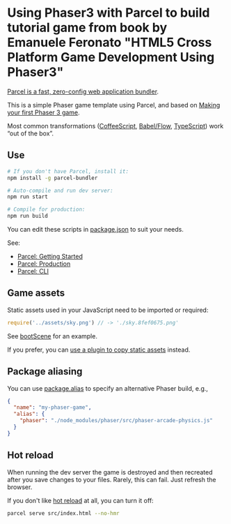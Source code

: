 Using Phaser3 with Parcel to build tutorial game from book by
Emanuele Feronato "HTML5 Cross Platform Game Development Using Phaser3"
=======================================================================

[Parcel is a fast, zero-config web application bundler](https://parceljs.org).

This is a simple Phaser game template using Parcel, and based on [Making your first Phaser 3 game](https://phaser.io/tutorials/making-your-first-phaser-3-game).

Most common transformations ([CoffeeScript](https://parceljs.org/coffeeScript.html), [Babel/Flow](https://parceljs.org/javascript.html), [TypeScript](https://parceljs.org/typeScript.html)) work “out of the box”.

Use
---

```sh
# If you don't have Parcel, install it:
npm install -g parcel-bundler

# Auto-compile and run dev server:
npm run start

# Compile for production:
npm run build
```

You can edit these scripts in [package.json](./package.json) to suit your needs.

See:

- [Parcel: Getting Started](https://parceljs.org/getting_started.html)
- [Parcel: Production](https://parceljs.org/production.html)
- [Parcel: CLI](https://parceljs.org/cli.html)

Game assets
-----------

Static assets used in your JavaScript need to be imported or required:

```javascript
require('../assets/sky.png') // -> './sky.8fef0675.png'
```

See [bootScene](./src/app/bootScene.js) for an example.

If you prefer, you can [use a plugin to copy static assets](https://www.npmjs.com/search?q=parcel%20plugin%20copy) instead.

Package aliasing
----------------

You can use [package.alias](https://parceljs.org/module_resolution.html#aliasing) to specify an alternative Phaser build, e.g.,

```json
{
  "name": "my-phaser-game",
  "alias": {
    "phaser": "./node_modules/phaser/src/phaser-arcade-physics.js"
  }
}
```

Hot reload
----------

When running the dev server the game is destroyed and then recreated after you save changes to your files. Rarely, this can fail. Just refresh the browser.

If you don't like [hot reload](https://parceljs.org/hmr.html) at all, you can turn it off:

```sh
parcel serve src/index.html --no-hmr
```

